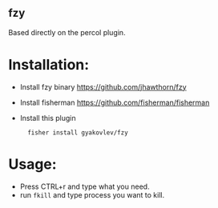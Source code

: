 fzy
----

Based directly on the percol plugin.

# Installation:

- Install fzy binary https://github.com/jhawthorn/fzy
- Install fisherman https://github.com/fisherman/fisherman
- Install this plugin 

        fisher install gyakovlev/fzy

# Usage:

- Press CTRL+r and type what you need.
- run ```fkill``` and type process you want to kill.
